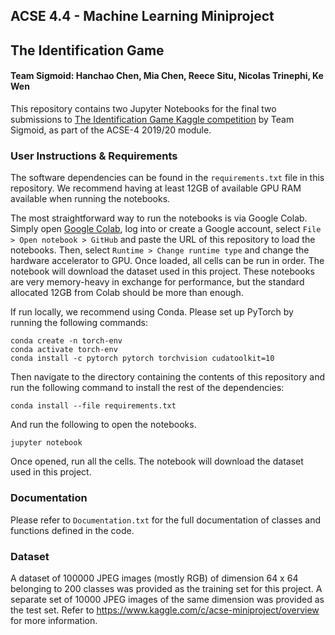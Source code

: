 ## ACSE 4.4 - Machine Learning Miniproject
## The Identification Game
#### Team Sigmoid: Hanchao Chen, Mia Chen, Reece Situ, Nicolas Trinephi, Ke Wen

This repository contains two Jupyter Notebooks for the final two submissions to [The Identification Game Kaggle competition](https://www.kaggle.com/c/acse-miniproject/overview) by Team Sigmoid, as part of the ACSE-4 2019/20 module.

### User Instructions & Requirements

The software dependencies can be found in the `requirements.txt` file in this repository. We recommend having at least 12GB of available GPU RAM available when running the notebooks.

The most straightforward way to run the notebooks is via Google Colab. Simply open [Google Colab](https://colab.research.google.com/), log into or create a Google account, select `File > Open notebook > GitHub` and paste the URL of this repository to load the notebooks. Then, select `Runtime > Change runtime type` and change the hardware accelerator to GPU. Once loaded, all cells can be run in order. The notebook will download the dataset used in this project. These notebooks are very memory-heavy in exchange for performance, but the standard allocated 12GB from Colab should be more than enough.

If run locally, we recommend using Conda. Please set up PyTorch by running the following commands:
```
conda create -n torch-env
conda activate torch-env
conda install -c pytorch pytorch torchvision cudatoolkit=10
```
Then navigate to the directory containing the contents of this repository and run the following command to install the rest of the dependencies:
```
conda install --file requirements.txt
```
And run the following to open the notebooks.
```
jupyter notebook
```
Once opened, run all the cells. The notebook will download the dataset used in this project. 

### Documentation

Please refer to `Documentation.txt` for the full documentation of classes and functions defined in the code.

### Dataset

A dataset of 100000 JPEG images (mostly RGB) of dimension 64 x 64 belonging to 200 classes was provided as the training set for this project. A separate set of 10000 JPEG images of the same dimension was provided as the test set. Refer to https://www.kaggle.com/c/acse-miniproject/overview for more information. 



